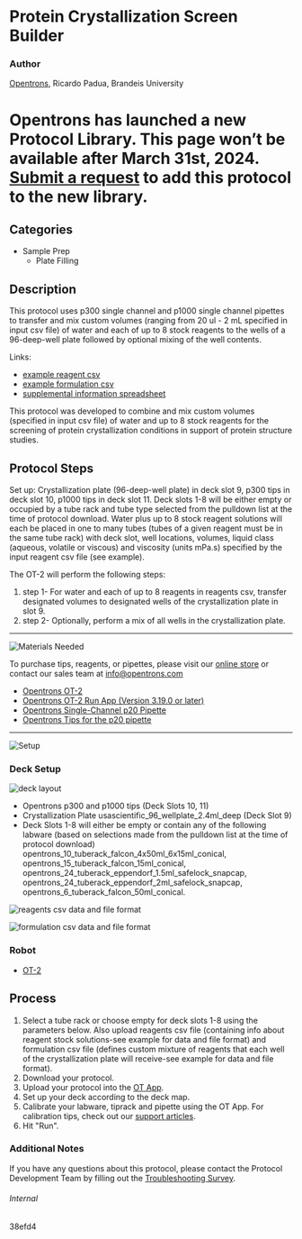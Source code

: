 # Protein Crystallization Screen Builder

### Author
[Opentrons](https://opentrons.com/), Ricardo Padua, Brandeis University


# Opentrons has launched a new Protocol Library. This page won’t be available after March 31st, 2024. [Submit a request](https://docs.google.com/forms/d/e/1FAIpQLSdYYp9QCKow4nn0KlCVsMS3HX0eJ0N9O7-erajKvcpT0lWbSg/viewform) to add this protocol to the new library.

## Categories
* Sample Prep
     * Plate Filling

## Description

This protocol uses p300 single channel and p1000 single channel pipettes to transfer and mix custom volumes (ranging from 20 ul - 2 mL specified in input csv file) of water and each of up to 8 stock reagents to the wells of a 96-deep-well plate followed by optional mixing of the well contents.

Links:
* [example reagent csv](https://opentrons-protocol-library-website.s3.amazonaws.com/custom-README-images/38efd4/Configuration_0725.csv)
* [example formulation csv](https://opentrons-protocol-library-website.s3.amazonaws.com/custom-README-images/38efd4/Formulation_0725.csv)
* [supplemental information spreadsheet](https://opentrons-protocol-library-website.s3.amazonaws.com/custom-README-images/38efd4/ScreenMaker.xlsx)

This protocol was developed to combine and mix custom volumes (specified in input csv file) of water and up to 8 stock reagents for the screening of protein crystallization conditions in support of protein structure studies.

## Protocol Steps

Set up: Crystallization plate (96-deep-well plate) in deck slot 9, p300 tips in deck slot 10, p1000 tips in deck slot 11. Deck slots 1-8 will be either empty or occupied by a tube rack and tube type selected from the pulldown list at the time of protocol download. Water plus up to 8 stock reagent solutions will each be placed in one to many tubes (tubes of a given reagent must be in the same tube rack) with deck slot, well locations, volumes, liquid class (aqueous, volatile or viscous) and viscosity (units mPa.s) specified by the input reagent csv file (see example).

The OT-2 will perform the following steps:
1. step 1- For water and each of up to 8 reagents in reagents csv, transfer designated volumes to designated wells of the crystallization plate in slot 9.
2. step 2- Optionally, perform a mix of all wells in the crystallization plate.

---
![Materials Needed](https://s3.amazonaws.com/opentrons-protocol-library-website/custom-README-images/001-General+Headings/materials.png)

To purchase tips, reagents, or pipettes, please visit our [online store](https://shop.opentrons.com/) or contact our sales team at [info@opentrons.com](mailto:info@opentrons.com)

* [Opentrons OT-2](https://shop.opentrons.com/collections/ot-2-robot/products/ot-2)
* [Opentrons OT-2 Run App (Version 3.19.0 or later)](https://opentrons.com/ot-app/)
* [Opentrons Single-Channel p20 Pipette](https://shop.opentrons.com/collections/ot-2-pipettes/products/single-channel-electronic-pipette)
* [Opentrons Tips for the p20 pipette](https://shop.opentrons.com/collections/opentrons-tips)

---
![Setup](https://s3.amazonaws.com/opentrons-protocol-library-website/custom-README-images/001-General+Headings/Setup.png)

### Deck Setup
![deck layout](https://opentrons-protocol-library-website.s3.amazonaws.com/custom-README-images/38efd4/38efd4_layout.png)

* Opentrons p300 and p1000 tips (Deck Slots 10, 11)
* Crystallization Plate usascientific_96_wellplate_2.4ml_deep (Deck Slot 9)
* Deck Slots 1-8 will either be empty or contain any of the following labware (based on selections made from the pulldown list at the time of protocol download) opentrons_10_tuberack_falcon_4x50ml_6x15ml_conical, opentrons_15_tuberack_falcon_15ml_conical, opentrons_24_tuberack_eppendorf_1.5ml_safelock_snapcap, opentrons_24_tuberack_eppendorf_2ml_safelock_snapcap, opentrons_6_tuberack_falcon_50ml_conical.

![reagents csv data and file format](https://opentrons-protocol-library-website.s3.amazonaws.com/custom-README-images/38efd4/38efd4_reagents_csv_format.png)

![formulation csv data and file format](https://opentrons-protocol-library-website.s3.amazonaws.com/custom-README-images/38efd4/38efd4_dispenses_to_crystallization_plate.png)

### Robot
* [OT-2](https://opentrons.com/ot-2)

## Process
1. Select a tube rack or choose empty for deck slots 1-8 using the parameters below. Also upload reagents csv file (containing info about reagent stock solutions-see example for data and file format) and formulation csv file (defines custom mixture of reagents that each well of the crystallization plate will receive-see example for data and file format).
2. Download your protocol.
3. Upload your protocol into the [OT App](https://opentrons.com/ot-app).
4. Set up your deck according to the deck map.
5. Calibrate your labware, tiprack and pipette using the OT App. For calibration tips, check out our [support articles](https://support.opentrons.com/en/collections/1559720-guide-for-getting-started-with-the-ot-2).
6. Hit "Run".

### Additional Notes
If you have any questions about this protocol, please contact the Protocol Development Team by filling out the [Troubleshooting Survey](https://protocol-troubleshooting.paperform.co/).

###### Internal
38efd4
